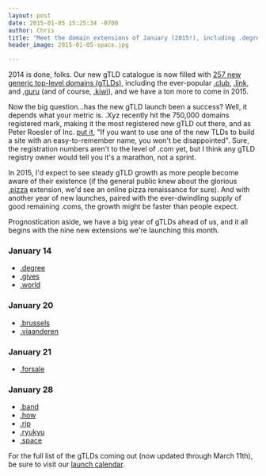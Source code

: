 ```yaml
---
layout: post
date: 2015-01-05 15:25:34 -0700
author: Chris
title: "Meet the domain extensions of January (2015!), including .degree, .space, and .band"
header_image: 2015-01-05-space.jpg

---
```


<!-- excerpt -->

2014 is done, folks. Our new gTLD catalogue is now filled with [257 new generic top-level domains (gTLDs)](https://iwantmyname.com/domains/new-gtld-domain-extensions), including the ever-popular [.club](https://iwantmyname.com/domains/dot-club), [.link](https://iwantmyname.com/domains/dot-link), and [.guru](https://iwantmyname.com/domains/dot-guru) (and of course, [.kiwi](https://iwantmyname.com/domains/dot-kiwi)), and we have a ton more to come in 2015. 

Now the big question...has the new gTLD launch been a success? Well, it depends what your metric is. .Xyz recently hit the 750,000 domains registered mark, making it the most registered new gTLD out there, and as Peter Roesler of Inc. [put it](http://www.inc.com/peter-roesler/will-new-top-level-domains-matter-in-2015.html), "If you want to use one of the new TLDs to build a site with an easy-to-remember name, you won't be disappointed". Sure, the registration numbers aren't to the level of .com yet, but I think any gTLD registry owner would tell you it's a marathon, not a sprint. 

In 2015, I'd expect to see steady gTLD growth as more people become aware of their existence (if the general public knew about the glorious [.pizza](https://iwantmyname.com/domains/dot-pizza) extension, we'd see an online pizza renaissance for sure). And with another year of new launches, paired with the ever-dwindling supply of good remaining .coms, the growth might be faster than people expect. 

Prognostication aside, we have a big year of gTLDs ahead of us, and it all begins with the nine new extensions we're launching this month. 

<!-- /excerpt -->

### January 14

+ [.degree](https://iwantmyname.com/domains/dot-degree)
+ [.gives](https://iwantmyname.com/domains/dot-gives)
+ [.world](https://iwantmyname.com/domains/dot-world)

### January 20

+ [.brussels](https://iwantmyname.com/domains/dot-brussels)
+ [.viaanderen](https://iwantmyname.com/domains/dot-viaanderen)

### January 21

+ [.forsale](https://iwantmyname.com/domains/dot-forsale)

### January 28

+ [.band](https://iwantmyname.com/domains/dot-band)
+ [.how](https://iwantmyname.com/domains/dot-how)
+ [.rip](https://iwantmyname.com/domains/dot-rip)
+ [.ryukyu](https://iwantmyname.com/domains/dot-ryukyu)
+ [.space](https://iwantmyname.com/domains/dot-space)

For the full list of the gTLDs coming out (now updated through March 11th), be sure to visit our [launch calendar](https://iwantmyname.com/domains/new-gtld-launch-dates).
